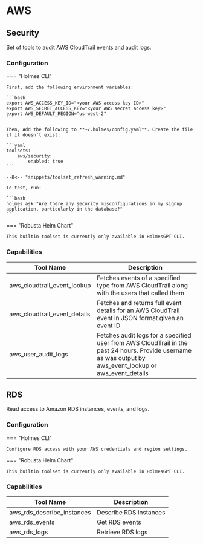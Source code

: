 # AWS

## Security

Set of tools to audit AWS CloudTrail events and audit logs.

### Configuration

=== "Holmes CLI"

    First, add the following environment variables:

    ```bash
    export AWS_ACCESS_KEY_ID="<your AWS access key ID>"
    export AWS_SECRET_ACCESS_KEY="<your AWS secret access key>"
    export AWS_DEFAULT_REGION="us-west-2"
    ```

    Then, Add the following to **~/.holmes/config.yaml**. Create the file if it doesn't exist:

    ```yaml
    toolsets:
        aws/security:
            enabled: true
    ```

    --8<-- "snippets/toolset_refresh_warning.md"

    To test, run:

    ```bash
    holmes ask "Are there any security misconfigurations in my signup application, particularly in the database?"
    ```

=== "Robusta Helm Chart"

    This builtin toolset is currently only available in HolmesGPT CLI.

### Capabilities

| Tool Name | Description |
|-----------|-------------|
| aws_cloudtrail_event_lookup | Fetches events of a specified type from AWS CloudTrail along with the users that called them |
| aws_cloudtrail_event_details | Fetches and returns full event details for an AWS CloudTrail event in JSON format given an event ID |
| aws_user_audit_logs | Fetches audit logs for a specified user from AWS CloudTrail in the past 24 hours. Provide username as was output by aws_event_lookup or aws_event_details |

## RDS

Read access to Amazon RDS instances, events, and logs.

### Configuration

=== "Holmes CLI"

    Configure RDS access with your AWS credentials and region settings.

=== "Robusta Helm Chart"

    This builtin toolset is currently only available in HolmesGPT CLI.

### Capabilities

| Tool Name | Description |
|-----------|-------------|
| aws_rds_describe_instances | Describe RDS instances |
| aws_rds_events | Get RDS events |
| aws_rds_logs | Retrieve RDS logs |
